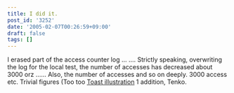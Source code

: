 ```yaml
---
title: I did it.
post_id: '3252'
date: '2005-02-07T00:26:59+09:00'
draft: false
tags: []
---
```


I erased part of the access counter log ... .... Strictly speaking, overwriting the log for the local test, the number of accesses has decreased about 3000 orz ...... Also, the number of accesses and so on deeply. 3000 access etc. Trivial figures (Too too [Toast illustration](/3251) 1 addition, Tenko.